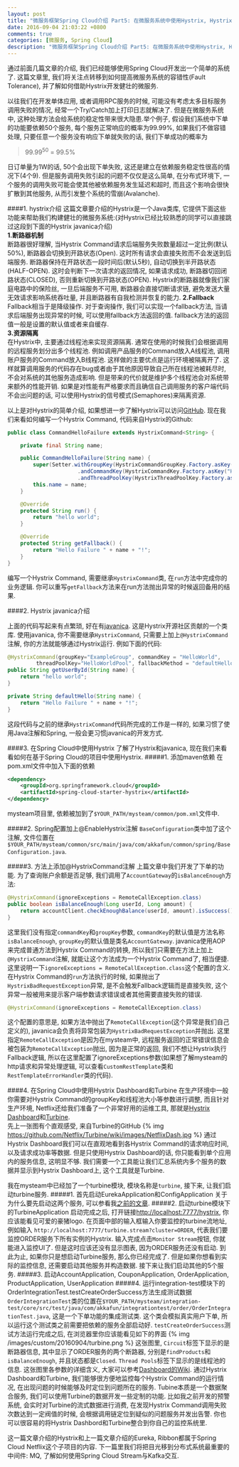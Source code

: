 ```yaml
---
layout: post
title: "微服务框架Spring Cloud介绍 Part5: 在微服务系统中使用Hystrix, Hystrix Dashboard与Turbine"
date: 2016-09-04 21:03:22 +0800
comments: true
categories: [微服务, Spring Cloud]
description: "微服务框架Spring Cloud介绍 Part5: 在微服务系统中使用Hystrix, Hystrix Dashboard与Turbine"
---
```


通过前面几篇文章的介绍, 我们已经能够使用Spring Cloud开发出一个简单的系统了. 这篇文章里, 我们将关注点转移到如何提高微服务系统的容错性(Fault Tolerance),
并了解如何借助Hystrix开发健壮的微服务.  

以往我们在开发单体应用, 或者调用RPC服务的时候, 可能没有考虑太多目标服务调用失败的情况, 经常一个Try/Catch加上打印日志就解决了.
但是在微服务系统中, 这种处理方法会给系统的稳定性带来很大隐患.举个例子, 假设我们系统中下单的功能要依赖50个服务, 每个服务正常响应的概率为99.99%,
如果我们不做容错处理, 只要任意一个服务没有响应下单就失败的话, 我们下单成功的概率为

>99.99<sup>50</sup>  =  99.5%

日订单量为1W的话, 50个会出现下单失败, 这还是建立在依赖服务稳定性很高的情况下(4个9). 但是服务调用失败引起的问题不仅仅是这么简单, 在分布式环境下,
一个服务的调用失败可能会使其他被依赖服务发生延迟和超时, 而且这个影响会很快扩散到其他服务, 从而引发整个系统的雪崩(Avalanche).

####1. hystrix介绍
这篇文章要介绍的Hystrix是一个Java类库, 它提供下面这些功能来帮助我们构建健壮的微服务系统:(对Hystrix已经比较熟悉的同学可以直接跳过这段到下面的Hystrix javanica介绍)  
**1.断路器机制**  
断路器很好理解, 当Hystrix Command请求后端服务失败数量超过一定比例(默认50%), 断路器会切换到开路状态(Open). 这时所有请求会直接失败而不会发送到后端服务.
断路器保持在开路状态一段时间后(默认5秒), 自动切换到半开路状态(HALF-OPEN). 这时会判断下一次请求的返回情况, 如果请求成功, 断路器切回闭路状态(CLOSED), 否则重新切换到开路状态(OPEN).
Hystrix的断路器就像我们家庭电路中的保险丝, 一旦后端服务不可用, 断路器会直接切断请求链, 避免发送大量无效请求影响系统吞吐量, 并且断路器有自我检测并恢复的能力.
**2.Fallback**  
Fallback相当于是降级操作. 对于查询操作, 我们可以实现一个fallback方法, 当请求后端服务出现异常的时候, 可以使用fallback方法返回的值. fallback方法的返回值一般是设置的默认值或者来自缓存.  
**3.资源隔离**  
在Hystrix中, 主要通过线程池来实现资源隔离. 通常在使用的时候我们会根据调用的远程服务划分出多个线程池. 例如调用产品服务的Command放入A线程池, 调用账户服务的Command放入B线程池.
这样做的主要优点是运行环境被隔离开了. 这样就算调用服务的代码存在bug或者由于其他原因导致自己所在线程池被耗尽时, 不会对系统的其他服务造成影响.
但是带来的代价就是维护多个线程池会对系统带来额外的性能开销. 如果是对性能有严格要求而且确信自己调用服务的客户端代码不会出问题的话, 可以使用Hystrix的信号模式(Semaphores)来隔离资源.  

以上是对Hystrix的简单介绍, 如果想进一步了解Hystrix可以访问[GitHub](https://github.com/Netflix/Hystrix/wiki). 现在我们来看如何编写一个Hystrix Command, 代码来自Hystrix的Github:
```java
public class CommandHelloFailure extends HystrixCommand<String> {

    private final String name;

    public CommandHelloFailure(String name) {
        super(Setter.withGroupKey(HystrixCommandGroupKey.Factory.asKey("ExampleGroup"))
                      .andCommandKey(HystrixCommandKey.Factory.asKey("HelloWorld"))
                      .andThreadPoolKey(HystrixThreadPoolKey.Factory.asKey("HelloWorldPool")));
        this.name = name;
    }

    @Override
    protected String run() {
        return "hello world";
    }

    @Override
    protected String getFallback() {
        return "Hello Failure " + name + "!";
    }
}
```
编写一个Hystrix Command, 需要继承`HystrixCommand`类, 在`run`方法中完成你的业务逻辑. 你可以重写`getFallback`方法来在run方法抛出异常的时候返回备用的结果.

####2. Hystrix javanica介绍

上面的代码写起来有点繁琐, 好在有[javanica](https://github.com/Netflix/Hystrix/tree/master/hystrix-contrib/hystrix-javanica). 这是Hystrix开源社区贡献的一个类库.
使用javanica, 你不需要继承`HystrixCommand`, 只需要上加上`@HystrixCommand`注解, 你的方法就能够通过Hystrix运行. 例如下面的代码:
```java
@HystrixCommand(groupKey="ExampleGroup", commandKey = "HelloWorld",
         threadPoolKey="HelloWorldPool", fallbackMethod = "defaultHello")
public String getUserById(String name) {
    return "hello world";
}

private String defaultHello(String name) {
    return "Hello Failure " + name + "!";
}
```
这段代码与之前的继承`HystrixCommand`代码所完成的工作是一样的, 如果习惯了使用Java注解和Spring, 一般会更习惯javanica的开发方式.

####3. 在Spring Cloud中使用Hystrix
了解了Hystrix和javanica, 现在我们来看看如何在基于Spring Cloud的项目中使用Hystrix.
#####1. 添加maven依赖
在pom.xml文件中加入下面的依赖
```xml
<dependency>
    <groupId>org.springframework.cloud</groupId>
    <artifactId>spring-cloud-starter-hystrix</artifactId>
</dependency>
```
mysteam项目里, 依赖被加到了`$YOUR_PATH/mysteam/common/pom.xml`文件中.

#####2. Spring配置加上@EnableHystrix注解
`BaseConfiguration`类中加了这个注解, 文件位置在`$YOUR_PATH/mysteam/common/src/main/java/com/akkafun/common/spring/BaseConfiguration.java`.

#####3. 方法上添加@HystrixCommand注解
上篇文章中我们开发了下单的功能. 为了查询账户余额是否足够, 我们调用了`AccountGateway`的`isBalanceEnough`方法:
```java
@HystrixCommand(ignoreExceptions = RemoteCallException.class)
public boolean isBalanceEnough(Long userId, Long amount) {
    return accountClient.checkEnoughBalance(userId, amount).isSuccess();
}
```
这里我们没有指定`commandKey`和`groupKey`参数, `commandKey`的默认值是方法名称`isBalanceEnough`, `groupKey`的默认值是类名`AccountGateway`.
javanica使用AOP来完成普通方法到Hystrix Command的转换, 所以我们只需要在方法上加上`@HystrixCommand`注解, 就能让这个方法成为一个Hystrix Command了, 相当便捷.
这里说明一下`ignoreExceptions = RemoteCallException.class`这个配置的含义. 在Hystrix Command的`run`方法执行的时候, 如果抛出了`HystrixBadRequestException`异常,
是不会触发Fallback逻辑而是直接失败, 这个异常一般被用来提示客户端参数请求错误或者其他需要直接失败的错误.
```java
@HystrixCommand(ignoreExceptions = RemoteCallException.class)
```
这个配置的意思是, 如果方法中抛出了`RemoteCallException`(这个异常是我们自己定义的), javanica会负责将异常包装为`HystrixBadRequestException`并抛出.
这里指定`RemoteCallException`是因为在mysteam中, 远程服务返回的正常错误信息会被包装为`RemoteCallException`抛出, 因为是正常的返回, 我们不想让Hystrix执行Fallback逻辑,
所以在这里配置了ignoreExceptions参数(如果想了解mysteam的http请求和异常处理逻辑, 可以查看`CustomRestTemplate`类和`RestTemplateErrorHandler`类的代码).

####4. 在Spring Cloud中使用Hystrix Dashboard和Turbine
在生产环境中一般你需要对Hystrix Command的groupKey和线程池大小等参数进行调整, 而且针对生产环境, Netflix还给我们准备了一个非常好用的运维工具,
那就是[Hystrix Dashboard](https://github.com/Netflix/Hystrix/tree/master/hystrix-dashboard)和[Turbine](https://github.com/Netflix/Turbine).  
先上一张图有个直观感受, 来自Turbine的GitHub
{% img https://github.com/Netflix/Turbine/wiki/images/NetflixDash.jpg %}
通过Hystrix Dashboard我们可以在直观地看到各Hystrix Command的请求响应时间, 以及请求成功率等数据. 但是只使用Hystrix Dashboard的话, 你只能看到单个应用内的服务信息, 这明显不够.
我们需要一个工具能让我们汇总系统内多个服务的数据并显示到Hystrix Dashboard上, 这个工具就是Turbine.  

我在mysteam中已经加了一个turbine模块, 模块名称是`turbine`, 接下来, 让我们启动turbine服务.
#####1. 首先启动EurekaApplication和ConfigApplication
关于为什么要先启动这两个服务, 可以参看我[之前的文章](http://skaka.me/blog/2016/08/03/springcloud2/).
#####2. 启动turbine模块下的TurbineApplication
启动完成之后, 打开链接[http://localhost:7777/hystrix](http://localhost:7777/hystrix), 你应该能看见可爱的豪猪logo. 在页面中部的输入框输入你要监控的turbine流地址, 例如输入
`http://localhost:7777/turbine.stream?cluster=ORDER`, 代表我们要监控ORDER服务下所有实例的Hystrix. 输入完成点击`Monitor Stream`按钮, 你就能进入监控UI了. 但是这时应该还没有显示图表,
因为ORDER服务还没有启动. 到此为止, 如果你只是想启动Turbine服务, 那么你已经完成了. 但是如果你想看到实际的监控信息, 还需要启动其他服务并构造数据. 接下来让我们启动其他的5个服务.
#####3. 启动AccountApplication, CouponApplication, OrderApplication, ProductApplication, UserApplication
#####4. 运行integration-test模块下的OrderIntegrationTest.testCreateOrderSuccess方法生成测试数据
`OrderIntegrationTest`类的位置在`$YOUR_PATH/mysteam/integration-test/core/src/test/java/com/akkafun/integrationtest/order/OrderIntegrationTest.java`, 这是一个下单功能的集成测试类.
这个类会模拟真实用户下单, 所以运行这个测试类之前需要把依赖的服务全部启动好. `testCreateOrderSuccess`测试方法运行完成之后, 在浏览器里你应该能看见如下的界面
{% img /images/custom/20160904/turbine.png %}
这张图里, `Circuit`标签下显示的是断路器信息, 其中显示了ORDER服务的两个断路器, 分别是`findProducts`和`isBalanceEnough`, 并且状态都是`Closed`. `Thread Pools`标签下显示的是线程池的信息.
这张图里各参数的详细含义, 大家可以参考[Dashboard的Wiki](https://github.com/Netflix/Hystrix/wiki/Dashboard). 通过Hystrix Dashboard和Turbine, 我们能够很方便地监控每个Hystrix Command的运行情况,
在出现问题的时候能够及时定位到问题所在的服务. Tubine本质是一个数据聚合服务, 我们可以使用Turbine的数据开发一些定制的功能. 比如我之前开发的预警系统, 会实时对Turbine的流式数据进行消费,
在发现Hystrix Command调用失败次数达到一定阀值的时候, 会根据调用链定位到疑似的问题服务并发出告警. 你也可以很容易的将Hystrix Dashbord和Turbine整合到你自己的监控系统里.  

这一篇文章介绍的Hystrix和上一篇文章介绍的Eureka, Ribbon都属于Spring Cloud Netflix这个子项目的内容. 下一篇里我们将把目光移到分布式系统最重要的中间件: MQ,
了解如何使用Spring Cloud Stream与Kafka交互.
